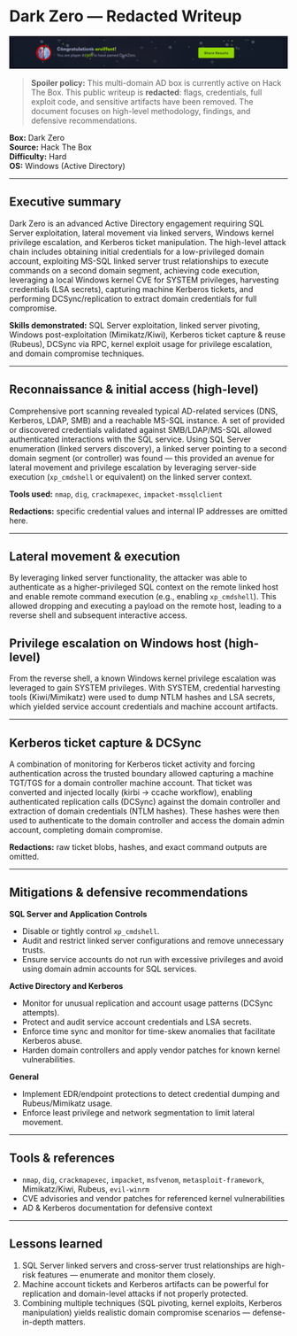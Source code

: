 # Dark Zero — Redacted Writeup

![Dark Zero](../images/Darkzero.png)

> **Spoiler policy:** This multi-domain AD box is currently active on Hack The Box. This public writeup is **redacted**: flags, credentials, full exploit code, and sensitive artifacts have been removed. The document focuses on high-level methodology, findings, and defensive recommendations.

**Box:** Dark Zero  
**Source:** Hack The Box  
**Difficulty:** Hard  
**OS:** Windows (Active Directory)  

---

## Executive summary
Dark Zero is an advanced Active Directory engagement requiring SQL Server exploitation, lateral movement via linked servers, Windows kernel privilege escalation, and Kerberos ticket manipulation. The high-level attack chain includes obtaining initial credentials for a low-privileged domain account, exploiting MS-SQL linked server trust relationships to execute commands on a second domain segment, achieving code execution, leveraging a local Windows kernel CVE for SYSTEM privileges, harvesting credentials (LSA secrets), capturing machine Kerberos tickets, and performing DCSync/replication to extract domain credentials for full compromise.

**Skills demonstrated:** SQL Server exploitation, linked server pivoting, Windows post-exploitation (Mimikatz/Kiwi), Kerberos ticket capture & reuse (Rubeus), DCSync via RPC, kernel exploit usage for privilege escalation, and domain compromise techniques.

---

## Reconnaissance & initial access (high-level)
Comprehensive port scanning revealed typical AD-related services (DNS, Kerberos, LDAP, SMB) and a reachable MS-SQL instance. A set of provided or discovered credentials validated against SMB/LDAP/MS-SQL allowed authenticated interactions with the SQL service. Using SQL Server enumeration (linked servers discovery), a linked server pointing to a second domain segment (or controller) was found — this provided an avenue for lateral movement and privilege escalation by leveraging server-side execution (`xp_cmdshell` or equivalent) on the linked server context.

**Tools used:** `nmap`, `dig`, `crackmapexec`, `impacket-mssqlclient`

**Redactions:** specific credential values and internal IP addresses are omitted here.

---

## Lateral movement & execution
By leveraging linked server functionality, the attacker was able to authenticate as a higher-privileged SQL context on the remote linked host and enable remote command execution (e.g., enabling `xp_cmdshell`). This allowed dropping and executing a payload on the remote host, leading to a reverse shell and subsequent interactive access.

## Privilege escalation on Windows host (high-level)
From the reverse shell, a known Windows kernel privilege escalation was leveraged to gain SYSTEM privileges. With SYSTEM, credential harvesting tools (Kiwi/Mimikatz) were used to dump NTLM hashes and LSA secrets, which yielded service account credentials and machine account artifacts.

---

## Kerberos ticket capture & DCSync
A combination of monitoring for Kerberos ticket activity and forcing authentication across the trusted boundary allowed capturing a machine TGT/TGS for a domain controller machine account. That ticket was converted and injected locally (kirbi → ccache workflow), enabling authenticated replication calls (DCSync) against the domain controller and extraction of domain credentials (NTLM hashes). These hashes were then used to authenticate to the domain controller and access the domain admin account, completing domain compromise.

**Redactions:** raw ticket blobs, hashes, and exact command outputs are omitted.

---

## Mitigations & defensive recommendations
**SQL Server and Application Controls**
- Disable or tightly control `xp_cmdshell`.
- Audit and restrict linked server configurations and remove unnecessary trusts.
- Ensure service accounts do not run with excessive privileges and avoid using domain admin accounts for SQL services.

**Active Directory and Kerberos**
- Monitor for unusual replication and account usage patterns (DCSync attempts).
- Protect and audit service account credentials and LSA secrets.
- Enforce time sync and monitor for time-skew anomalies that facilitate Kerberos abuse.
- Harden domain controllers and apply vendor patches for known kernel vulnerabilities.

**General**
- Implement EDR/endpoint protections to detect credential dumping and Rubeus/Mimikatz usage.
- Enforce least privilege and network segmentation to limit lateral movement.

---

## Tools & references
- `nmap`, `dig`, `crackmapexec`, `impacket`, `msfvenom`, `metasploit-framework`, Mimikatz/Kiwi, Rubeus, `evil-winrm`
- CVE advisories and vendor patches for referenced kernel vulnerabilities
- AD & Kerberos documentation for defensive context

---

## Lessons learned
1. SQL Server linked servers and cross-server trust relationships are high-risk features — enumerate and monitor them closely.
2. Machine account tickets and Kerberos artifacts can be powerful for replication and domain-level attacks if not properly protected.
3. Combining multiple techniques (SQL pivoting, kernel exploits, Kerberos manipulation) yields realistic domain compromise scenarios — defense-in-depth matters.
